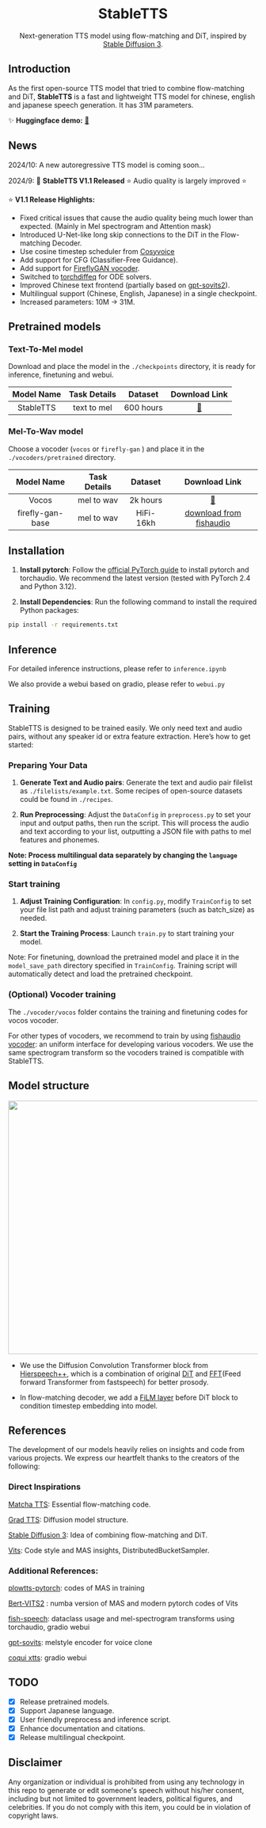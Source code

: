 <div align="center">

# StableTTS

Next-generation TTS model using flow-matching and DiT, inspired by [Stable Diffusion 3](https://stability.ai/news/stable-diffusion-3).


</div>

## Introduction

As the first open-source TTS model that tried to combine flow-matching and DiT, **StableTTS** is a fast and lightweight TTS model for chinese, english and japanese speech generation. It has 31M parameters. 

✨ **Huggingface demo:** [🤗](https://huggingface.co/spaces/KdaiP/StableTTS1.1)

## News

2024/10: A new autoregressive TTS model is coming soon...

2024/9: 🚀 **StableTTS V1.1 Released** ⭐ Audio quality is largely improved ⭐

⭐ **V1.1 Release Highlights:**

- Fixed critical issues that cause the audio quality being much lower than expected. (Mainly in Mel spectrogram and Attention mask)
- Introduced U-Net-like long skip connections to the DiT in the Flow-matching Decoder.
- Use cosine timestep scheduler from [Cosyvoice](https://github.com/FunAudioLLM/CosyVoice)
- Add support for CFG (Classifier-Free Guidance).
- Add support for [FireflyGAN vocoder](https://github.com/fishaudio/vocoder/releases/tag/1.0.0).
- Switched to [torchdiffeq](https://github.com/rtqichen/torchdiffeq) for ODE solvers.
- Improved Chinese text frontend (partially based on [gpt-sovits2](https://github.com/RVC-Boss/GPT-SoVITS)).
- Multilingual support (Chinese, English, Japanese) in a single checkpoint.
- Increased parameters: 10M -> 31M.


## Pretrained models

### Text-To-Mel model

Download and place the model in the `./checkpoints` directory, it is ready for inference, finetuning and webui.

| Model Name | Task Details | Dataset | Download Link |
|:----------:|:------------:|:-------------:|:-------------:|
| StableTTS | text to mel | 600 hours | [🤗](https://huggingface.co/KdaiP/StableTTS1.1/resolve/main/StableTTS/checkpoint_0.pt)|

### Mel-To-Wav model

Choose a vocoder (`vocos` or `firefly-gan` ) and place it in the `./vocoders/pretrained` directory.

| Model Name | Task Details | Dataset | Download Link |
|:----------:|:------------:|:-------------:|:-------------:|
| Vocos | mel to wav | 2k hours | [🤗](https://huggingface.co/KdaiP/StableTTS1.1/resolve/main/vocoders/vocos.pt)|
| firefly-gan-base | mel to wav | HiFi-16kh | [download from fishaudio](https://github.com/fishaudio/vocoder/releases/download/1.0.0/firefly-gan-base-generator.ckpt)|

## Installation

1. **Install pytorch**: Follow the [official PyTorch guide](https://pytorch.org/get-started/locally/) to install pytorch and torchaudio. We recommend the latest version (tested with PyTorch 2.4 and Python 3.12).

2. **Install Dependencies**: Run the following command to install the required Python packages:

```bash
pip install -r requirements.txt
```

## Inference

For detailed inference instructions, please refer to `inference.ipynb`

We also provide a webui based on gradio, please refer to `webui.py`

## Training

StableTTS is designed to be trained easily. We only need text and audio pairs, without any speaker id or extra feature extraction. Here’s how to get started:

### Preparing Your Data

1. **Generate Text and Audio pairs**: Generate the text and audio pair filelist as `./filelists/example.txt`. Some recipes of open-source datasets could be found in `./recipes`.

2. **Run Preprocessing**: Adjust the `DataConfig` in `preprocess.py` to set your input and output paths, then run the script. This will process the audio and text according to your list, outputting a JSON file with paths to mel features and phonemes. 

**Note: Process multilingual data separately by changing the `language` setting in `DataConfig`**

### Start training

1. **Adjust Training Configuration**:  In `config.py`, modify `TrainConfig` to set your file list path and adjust training parameters (such as batch_size) as needed.

2. **Start the Training Process**: Launch `train.py` to start training your model. 

Note: For finetuning, download the pretrained model and place it in the `model_save_path` directory specified in  `TrainConfig`. Training script will automatically detect and load the pretrained checkpoint.

### (Optional) Vocoder training

The `./vocoder/vocos` folder contains the training and finetuning codes for vocos vocoder.

For other types of vocoders, we recommend to train by using [fishaudio vocoder](https://github.com/fishaudio/vocoder): an uniform interface for developing various vocoders. We use the same spectrogram transform so the vocoders trained is compatible with StableTTS.

## Model structure

<div align="center">

<p style="text-align: center;">
  <img src="./figures/structure.jpg" height="512"/>
</p>

</div>

- We use the Diffusion Convolution Transformer block from [Hierspeech++](https://github.com/sh-lee-prml/HierSpeechpp), which is a combination of original [DiT](https://github.com/sh-lee-prml/HierSpeechpp) and [FFT](https://arxiv.org/pdf/1905.09263.pdf)(Feed forward Transformer from fastspeech) for better prosody.

- In flow-matching decoder, we add a [FiLM layer](https://arxiv.org/abs/1709.07871) before DiT block to condition timestep embedding into model.

## References

The development of our models heavily relies on insights and code from various projects. We express our heartfelt thanks to the creators of the following:

### Direct Inspirations

[Matcha TTS](https://github.com/shivammehta25/Matcha-TTS): Essential flow-matching code.

[Grad TTS](https://github.com/huawei-noah/Speech-Backbones/tree/main/Grad-TTS): Diffusion model structure.

[Stable Diffusion 3](https://stability.ai/news/stable-diffusion-3): Idea of combining flow-matching and DiT.

[Vits](https://github.com/jaywalnut310/vits): Code style and MAS insights, DistributedBucketSampler.

### Additional References:

[plowtts-pytorch](https://github.com/p0p4k/pflowtts_pytorch): codes of MAS in training

[Bert-VITS2](https://github.com/Plachtaa/VITS-fast-fine-tuning) : numba version of MAS and modern pytorch codes of Vits

[fish-speech](https://github.com/fishaudio/fish-speech): dataclass usage and mel-spectrogram transforms using torchaudio, gradio webui

[gpt-sovits](https://github.com/RVC-Boss/GPT-SoVITS): melstyle encoder for voice clone

[coqui xtts](https://huggingface.co/spaces/coqui/xtts): gradio webui

## TODO

- [x] Release pretrained models.
- [x] Support Japanese language.
- [x] User friendly preprocess and inference script.
- [x] Enhance documentation and citations.
- [x] Release multilingual checkpoint.

## Disclaimer

Any organization or individual is prohibited from using any technology in this repo to generate or edit someone's speech without his/her consent, including but not limited to government leaders, political figures, and celebrities. If you do not comply with this item, you could be in violation of copyright laws.